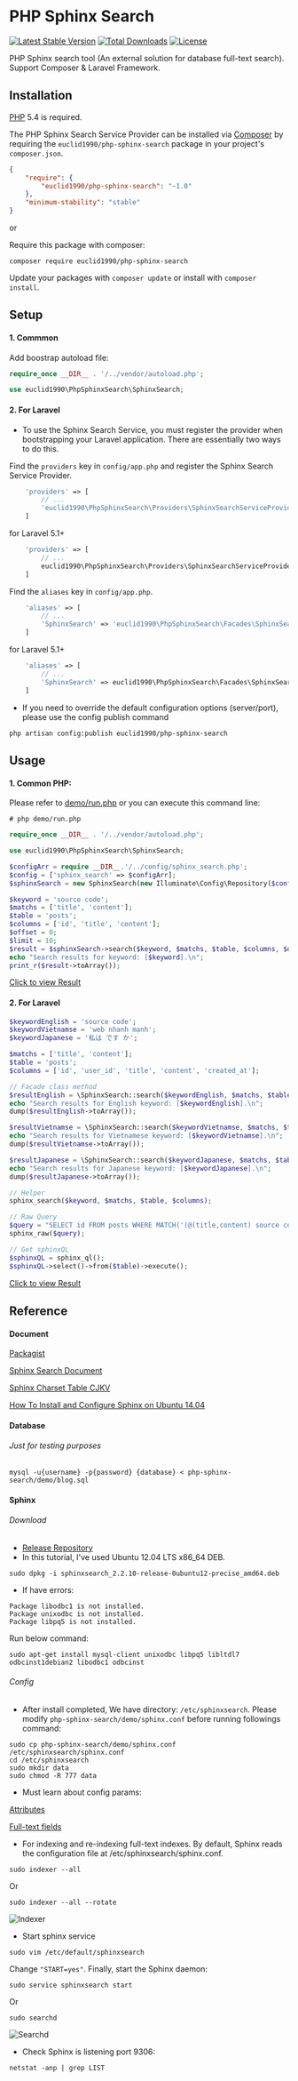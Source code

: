 #  PHP Sphinx Search
[![Latest Stable Version](https://poser.pugx.org/euclid1990/php-sphinx-search/version)](https://packagist.org/packages/euclid1990/php-sphinx-search)
[![Total Downloads](https://poser.pugx.org/euclid1990/php-sphinx-search/downloads)](https://packagist.org/packages/euclid1990/php-sphinx-search)
[![License](https://poser.pugx.org/euclid1990/php-sphinx-search/license)](https://packagist.org/packages/euclid1990/php-sphinx-search)

PHP Sphinx search tool (An external solution for database full-text search). Support Composer & Laravel Framework.

## Installation

[PHP](https://php.net) 5.4 is required.

The PHP Sphinx Search Service Provider can be installed via [Composer](http://getcomposer.org) by requiring the
`euclid1990/php-sphinx-search` package in your
project's `composer.json`.

```json
{
    "require": {
        "euclid1990/php-sphinx-search": "~1.0"
    },
    "minimum-stability": "stable"
}
```

or

Require this package with composer:
```
composer require euclid1990/php-sphinx-search
```

Update your packages with ```composer update``` or install with ```composer install```.

## Setup

#### 1. Commmon

Add boostrap autoload file:
```php
require_once __DIR__ . '/../vendor/autoload.php';

use euclid1990\PhpSphinxSearch\SphinxSearch;
```

#### 2. For Laravel

- To use the Sphinx Search Service, you must register the provider when bootstrapping your Laravel application. There are essentially two ways to do this.

Find the `providers` key in `config/app.php` and register the Sphinx Search Service Provider.

```php
    'providers' => [
        // ...
        'euclid1990\PhpSphinxSearch\Providers\SphinxSearchServiceProvider',
    ]
```
for Laravel 5.1+
```php
    'providers' => [
        // ...
        euclid1990\PhpSphinxSearch\Providers\SphinxSearchServiceProvider::class,
    ]
```

Find the `aliases` key in `config/app.php`.

```php
    'aliases' => [
        // ...
        'SphinxSearch' => 'euclid1990\PhpSphinxSearch\Facades\SphinxSearch',
    ]
```
for Laravel 5.1+
```php
    'aliases' => [
        // ...
        'SphinxSearch' => euclid1990\PhpSphinxSearch\Facades\SphinxSearch::class,
    ]
```

- If you need to override the default configuration options (server/port), please use the config publish command
```
php artisan config:publish euclid1990/php-sphinx-search
```

## Usage

#### 1. Common PHP:

Please refer to [demo/run.php](https://github.com/euclid1990/php-sphinx-search/blob/master/demo/run.php) or you can execute this command line:
```
# php demo/run.php
```

```php
require_once __DIR__ . '/../vendor/autoload.php';

use euclid1990\PhpSphinxSearch\SphinxSearch;

$configArr = require __DIR__.'/../config/sphinx_search.php';
$config = ['sphinx_search' => $configArr];
$sphinxSearch = new SphinxSearch(new Illuminate\Config\Repository($config));

$keyword = 'source code';
$matchs = ['title', 'content'];
$table = 'posts';
$columns = ['id', 'title', 'content'];
$offset = 0;
$limit = 10;
$result = $sphinxSearch->search($keyword, $matchs, $table, $columns, $offset, $limit);
echo "Search results for keyword: [$keyword].\n";
print_r($result->toArray());
```

[Click to view Result](https://raw.githubusercontent.com/euclid1990/php-sphinx-search/master/demo/images/common.png)

#### 2. For Laravel

```php
$keywordEnglish = 'source code';
$keywordVietnamse = 'web nhanh mạnh';
$keywordJapanese = '私は です か';

$matchs = ['title', 'content'];
$table = 'posts';
$columns = ['id', 'user_id', 'title', 'content', 'created_at'];

// Facade class method
$resultEnglish = \SphinxSearch::search($keywordEnglish, $matchs, $table);
echo "Search results for English keyword: [$keywordEnglish].\n";
dump($resultEnglish->toArray());

$resultVietnamse = \SphinxSearch::search($keywordVietnamse, $matchs, $table);
echo "Search results for Vietnamese keyword: [$keywordVietnamse].\n";
dump($resultVietnamse->toArray());

$resultJapanese = \SphinxSearch::search($keywordJapanese, $matchs, $table);
echo "Search results for Japanese keyword: [$keywordJapanese].\n";
dump($resultJapanese->toArray());

// Helper
sphinx_search($keyword, $matchs, $table, $columns);

// Raw Query
$query = "SELECT id FROM posts WHERE MATCH('(@(title,content) source code)') LIMIT 1, 2";
sphinx_raw($query);

// Get sphinxQL
$sphinxQL = sphinx_ql();
$sphinxQL->select()->from($table)->execute();
```

[Click to view Result](https://raw.githubusercontent.com/euclid1990/php-sphinx-search/master/demo/images/preview.png)

## Reference

#### Document

[Packagist](https://packagist.org/packages/euclid1990/php-sphinx-search)

[Sphinx Search Document](http://sphinxsearch.com/docs/)

[Sphinx Charset Table CJKV](http://sphinxsearch.com/wiki/doku.php?id=charset_tables)

[How To Install and Configure Sphinx on Ubuntu 14.04](https://www.digitalocean.com/community/tutorials/how-to-install-and-configure-sphinx-on-ubuntu-14-04)

#### Database

###### Just for testing purposes
```mysql
mysql -u{username} -p{password} {database} < php-sphinx-search/demo/blog.sql
```

#### Sphinx

###### Download
- [Release Repository](http://sphinxsearch.com/downloads/release/)
- In this tutorial, I've used Ubuntu 12.04 LTS x86_64 DEB.
```
sudo dpkg -i sphinxsearch_2.2.10-release-0ubuntu12-precise_amd64.deb
```
- If have errors:
```
Package libodbc1 is not installed.
Package unixodbc is not installed.
Package libpq5 is not installed.
```
Run below command:
```
sudo apt-get install mysql-client unixodbc libpq5 libltdl7 odbcinst1debian2 libodbc1 odbcinst
```

###### Config
- After install completed, We have directory: `/etc/sphinxsearch`. Please modify `php-sphinx-search/demo/sphinx.conf` before running followings command:
```
sudo cp php-sphinx-search/demo/sphinx.conf /etc/sphinxsearch/sphinx.conf
cd /etc/sphinxsearch
sudo mkdir data
sudo chmod -R 777 data
```
- Must learn about config params:

[Attributes](http://sphinxsearch.com/docs/current.html#attributes)

[Full-text fields](http://sphinxsearch.com/docs/current.html#fields)

- For indexing and re-indexing full-text indexes. By default, Sphinx reads the configuration file at /etc/sphinxsearch/sphinx.conf.
```
sudo indexer --all
```
Or
```
sudo indexer --all --rotate
```
![Indexer](https://raw.githubusercontent.com/euclid1990/php-sphinx-search/master/demo/images/indexer.png)

- Start sphinx service
```
sudo vim /etc/default/sphinxsearch
```
Change `"START=yes"`.
Finally, start the Sphinx daemon:
```
sudo service sphinxsearch start
```
Or
```
sudo searchd
```
![Searchd](https://raw.githubusercontent.com/euclid1990/php-sphinx-search/master/demo/images/searchd.png)

- Check Sphinx is listening port 9306:
```
netstat -anp | grep LIST
```